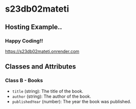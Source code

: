 # s23db02mateti
## Hosting Example..
### Happy Coding!!
https://s23db02mateti.onrender.com

## Classes and Attributes

### Class B - Books

- `title` (string): The title of the book.
- `author` (string): The author of the book.
- `publishedYear` (number): The year the book was published.
